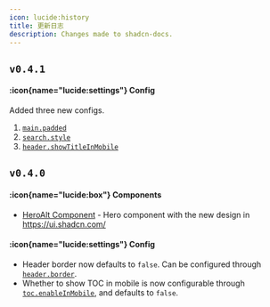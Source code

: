 ```yaml
---
icon: lucide:history
title: 更新日志
description: Changes made to shadcn-docs.
---
```


## `v0.4.1`

#### :icon{name="lucide:settings"} Config

Added three new configs.

1. [`main.padded`](/components/configuration#main)
2. [`search.style`](/components/configuration#search)
2. [`header.showTitleInMobile`](/components/configuration#header)

## `v0.4.0`

#### :icon{name="lucide:box"} Components

- [HeroAlt Component](/components/writing/components#heroalt) - Hero component with the new design in https://ui.shadcn.com/

#### :icon{name="lucide:settings"} Config

- Header border now defaults to `false`. Can be configured through [`header.border`](/components/configuration#header).
- Whether to show TOC in mobile is now configurable through [`toc.enableInMobile`](/components/configuration#toc), and defaults to `false`.
